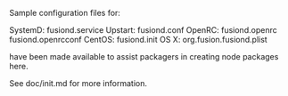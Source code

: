 Sample configuration files for:

SystemD: fusiond.service
Upstart: fusiond.conf
OpenRC:  fusiond.openrc
         fusiond.openrcconf
CentOS:  fusiond.init
OS X:    org.fusion.fusiond.plist

have been made available to assist packagers in creating node packages here.

See doc/init.md for more information.
